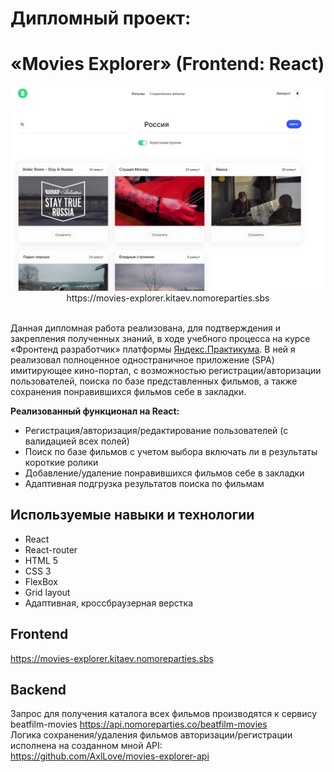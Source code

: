 # Дипломный проект: 
# «Movies Explorer» (Frontend: React)

<div align="center" target="_blank">
<a href="https://movies-explorer.kitaev.nomoreparties.sbs"><img src="https://github.com/AxlLove/Axllove/blob/master/src/movies-explorer.PNG" target="_blank" alt="Movies Explorer"></a>
 <div align="center" target="_blank">https://movies-explorer.kitaev.nomoreparties.sbs</div>
</div></br>

Данная дипломная работа реализована, для подтверждения и закрепления полученных знаний, в ходе учебного процесса на курсе «Фронтенд разработчик» платформы [Яндекс.Практикума](https://practicum.yandex.ru/ "Сервис онлайн-образования от Яндекса"). В ней я реализовал полноценное одностраничное приложение (SPA) имитирующее кино-портал, с возможностью регистрации/авторизации пользователей, поиска по базе представленных фильмов, а также сохранения понравившихся фильмов себе в закладки.

**Реализованный функционал на React:**
- Регистрация/авторизация/редактирование пользователей (с валидацией всех полей)
- Поиск по базе фильмов с учетом выбора включать ли в результаты короткие ролики
- Добавление/удаление понравившихся фильмов себе в закладки
- Адаптивная подгрузка результатов поиска по фильмам

## Используемые навыки и технологии
* React
* React-router
* HTML 5
* CSS 3
* FlexBox
* Grid layout
* Адаптивная, кроссбраузерная верстка

## Frontend
https://movies-explorer.kitaev.nomoreparties.sbs

## Backend
Запрос для получения каталога всех фильмов производятся к сервису beatfilm-movies
https://api.nomoreparties.co/beatfilm-movies </br>
Логика сохранения/удаления фильмов авторизации/регистрации исполнена на cозданном мной API:</br>
https://github.com/AxlLove/movies-explorer-api
